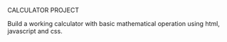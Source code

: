 CALCULATOR PROJECT

Build a working calculator with basic mathematical operation using html, javascript and css.